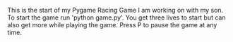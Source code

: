 This is the start of my Pygame Racing Game I am working on with my son. To start the game run 'python game.py'. You get three lives to start but can also get more while playing the game. Press P to pause the game at any time.
